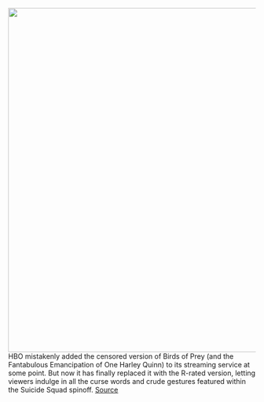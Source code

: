 <img src='https://cdn.vox-cdn.com/thumbor/oTuUPk-tPrADFLwTszuCEtnOKp8=/0x0:1777x903/1200x800/filters:focal(544x265:828x549)/cdn.vox-cdn.com/uploads/chorus_image/image/70198131/birdsofprey.0.jpg' width='700px' /><br/>
HBO mistakenly added the censored version of Birds of Prey (and the Fantabulous Emancipation of One Harley Quinn) to its streaming service at some point. But now it has finally replaced it with the R-rated version, letting viewers indulge in all the curse words and crude gestures featured within the Suicide Squad spinoff.
<a href='https://www.theverge.com/2021/11/27/22804567/hbo-max-accidentally-added-clean-version-birds-of-prey'> Source <a/>